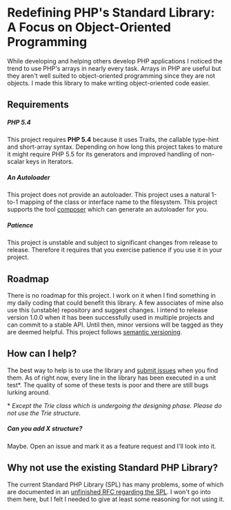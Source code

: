 # Redefining PHP's Standard Library: A Focus on Object-Oriented Programming

While developing and helping others develop PHP applications I noticed the trend to use PHP's arrays in nearly every task. Arrays in PHP are useful but they aren't well suited to object-oriented programming since they are not objects. I made this library to make writing object-oriented code easier.

## Requirements

##### PHP 5.4
This project requires **PHP 5.4** because it uses Traits, the callable type-hint and short-array syntax. Depending on how long this project takes to mature it might require PHP 5.5 for its generators and improved handling of non-scalar keys in Iterators.

##### An Autoloader
This project does not provide an autoloader. This project uses a natural 1-to-1 mapping of the class or interface name to the filesystem. This project supports the tool [composer](http://getcomposer.org/) which can generate an autoloader for you.

##### Patience
This project is unstable and subject to significant changes from release to release. Therefore it requires that you exercise patience if you use it in your project.

## Roadmap

There is no roadmap for this project. I work on it when I find something in my daily coding that could benefit this library. A few associates of mine also use this (unstable) repository and suggest changes. I intend to release version 1.0.0 when it has been successfully used in multiple projects and can commit to a stable API. Until then, minor versions will be tagged as they are deemed helpful. This project follows [semantic versioning](http://semver.org).

## How can I help?

The best way to help is to use the library and [submit issues](https://github.com/morrisonlevi/Ardent/issues) when you find them. As of right now, every line in the library has been executed in a unit test\*.  The quality of some of these tests is poor and there are still bugs lurking around.

\*  *Except the Trie class which is undergoing the designing phase. Please do not use the Trie structure.*

##### Can you add X structure?

Maybe. Open an issue and mark it as a feature request and I'll look into it. 

## Why not use the existing Standard PHP Library?

The current Standard PHP Library (SPL) has many problems, some of which are documented in an [unfinished RFC regarding the SPL](https://wiki.php.net/rfc/spl-improvements).  I won't go into them here, but I felt I needed to give at least some reasoning for not using it.
